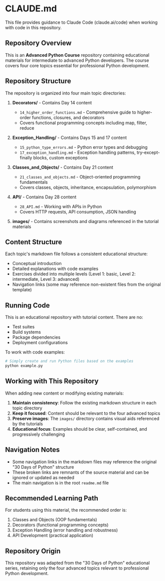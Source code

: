 # CLAUDE.md

This file provides guidance to Claude Code (claude.ai/code) when working with code in this repository.

## Repository Overview

This is an **Advanced Python Course** repository containing educational materials for intermediate to advanced Python developers. The course covers four core topics essential for professional Python development.

## Repository Structure

The repository is organized into four main topic directories:

1. **Decorators/** - Contains Day 14 content
   - `14_higher_order_functions.md` - Comprehensive guide to higher-order functions, closures, and decorators
   - Covers functional programming concepts including map, filter, reduce

2. **Exception_Handling/** - Contains Days 15 and 17 content
   - `15_python_type_errors.md` - Python error types and debugging
   - `17_exception_handling.md` - Exception handling patterns, try-except-finally blocks, custom exceptions

3. **Classes_and_Objects/** - Contains Day 21 content
   - `21_classes_and_objects.md` - Object-oriented programming fundamentals
   - Covers classes, objects, inheritance, encapsulation, polymorphism

4. **API/** - Contains Day 28 content
   - `28_API.md` - Working with APIs in Python
   - Covers HTTP requests, API consumption, JSON handling

5. **images/** - Contains screenshots and diagrams referenced in the tutorial materials

## Content Structure

Each topic's markdown file follows a consistent educational structure:
- Conceptual introduction
- Detailed explanations with code examples
- Exercises divided into multiple levels (Level 1: basic, Level 2: intermediate, Level 3: advanced)
- Navigation links (some may reference non-existent files from the original template)

## Running Code

This is an educational repository with tutorial content. There are no:
- Test suites
- Build systems
- Package dependencies
- Deployment configurations

To work with code examples:
```bash
# Simply create and run Python files based on the examples
python example.py
```

## Working with This Repository

When adding new content or modifying existing materials:

1. **Maintain consistency**: Follow the existing markdown structure in each topic directory
2. **Keep it focused**: Content should be relevant to the four advanced topics
3. **Preserve images**: The `images/` directory contains visual aids referenced by the tutorials
4. **Educational focus**: Examples should be clear, self-contained, and progressively challenging

## Navigation Notes

- Some navigation links in the markdown files may reference the original "30 Days of Python" structure
- These broken links are remnants of the source material and can be ignored or updated as needed
- The main navigation is in the root `readme.md` file

## Recommended Learning Path

For students using this material, the recommended order is:
1. Classes and Objects (OOP fundamentals)
2. Decorators (functional programming concepts)
3. Exception Handling (error handling and robustness)
4. API Development (practical application)

## Repository Origin

This repository was adapted from the "30 Days of Python" educational series, retaining only the four advanced topics relevant to professional Python development.
